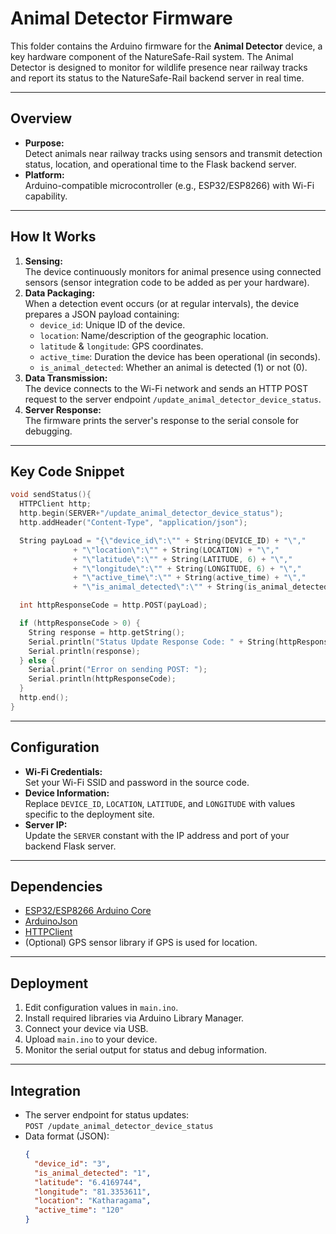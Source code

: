 # Animal Detector Firmware

This folder contains the Arduino firmware for the **Animal Detector** device, a key hardware component of the NatureSafe-Rail system. The Animal Detector is designed to monitor for wildlife presence near railway tracks and report its status to the NatureSafe-Rail backend server in real time.

---

## Overview

- **Purpose:**  
  Detect animals near railway tracks using sensors and transmit detection status, location, and operational time to the Flask backend server.
- **Platform:**  
  Arduino-compatible microcontroller (e.g., ESP32/ESP8266) with Wi-Fi capability.

---

## How It Works

1. **Sensing:**  
   The device continuously monitors for animal presence using connected sensors (sensor integration code to be added as per your hardware).
2. **Data Packaging:**  
   When a detection event occurs (or at regular intervals), the device prepares a JSON payload containing:
   - `device_id`: Unique ID of the device.
   - `location`: Name/description of the geographic location.
   - `latitude` & `longitude`: GPS coordinates.
   - `active_time`: Duration the device has been operational (in seconds).
   - `is_animal_detected`: Whether an animal is detected (1) or not (0).
3. **Data Transmission:**  
   The device connects to the Wi-Fi network and sends an HTTP POST request to the server endpoint `/update_animal_detector_device_status`.
4. **Server Response:**  
   The firmware prints the server's response to the serial console for debugging.

---

## Key Code Snippet

```cpp
void sendStatus(){
  HTTPClient http;
  http.begin(SERVER+"/update_animal_detector_device_status");
  http.addHeader("Content-Type", "application/json");

  String payLoad = "{\"device_id\":\"" + String(DEVICE_ID) + "\","
              + "\"location\":\"" + String(LOCATION) + "\","
              + "\"latitude\":\"" + String(LATITUDE, 6) + "\","
              + "\"longitude\":\"" + String(LONGITUDE, 6) + "\","
              + "\"active_time\":\"" + String(active_time) + "\","
              + "\"is_animal_detected\":\"" + String(is_animal_detected) + "\"}";

  int httpResponseCode = http.POST(payLoad);

  if (httpResponseCode > 0) {
    String response = http.getString();
    Serial.println("Status Update Response Code: " + String(httpResponseCode));
    Serial.println(response);
  } else {
    Serial.print("Error on sending POST: ");
    Serial.println(httpResponseCode);
  }
  http.end();
}
```

---

## Configuration

- **Wi-Fi Credentials:**  
  Set your Wi-Fi SSID and password in the source code.
- **Device Information:**  
  Replace `DEVICE_ID`, `LOCATION`, `LATITUDE`, and `LONGITUDE` with values specific to the deployment site.
- **Server IP:**  
  Update the `SERVER` constant with the IP address and port of your backend Flask server.

---

## Dependencies

- [ESP32/ESP8266 Arduino Core](https://github.com/espressif/arduino-esp32)
- [ArduinoJson](https://arduinojson.org/)
- [HTTPClient](https://www.arduino.cc/en/Reference/HTTPClient)
- (Optional) GPS sensor library if GPS is used for location.

---

## Deployment

1. Edit configuration values in `main.ino`.
2. Install required libraries via Arduino Library Manager.
3. Connect your device via USB.
4. Upload `main.ino` to your device.
5. Monitor the serial output for status and debug information.

---

## Integration

- The server endpoint for status updates:  
  `POST /update_animal_detector_device_status`
- Data format (JSON):
  ```json
  {
    "device_id": "3",
    "is_animal_detected": "1",
    "latitude": "6.4169744",
    "longitude": "81.3353611",
    "location": "Katharagama",
    "active_time": "120"
  }
  ```

